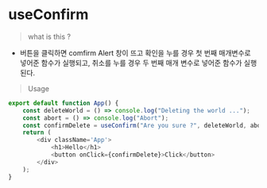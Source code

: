 # useConfirm

> what is this ?

-   버튼을 클릭하면 comfirm Alert 창이 뜨고 확인을 누를 경우 첫 번째 매개변수로 넣어준 함수가 실행되고, 취소를 누를 경우 두 번째 매개 변수로 넣어준 함수가 실행된다.

> Usage

```javascript
export default function App() {
    const deleteWorld = () => console.log("Deleting the world ...");
    const abort = () => console.log("Abort");
    const confirmDelete = useConfirm("Are you sure ?", deleteWorld, abort);
    return (
        <div className='App'>
            <h1>Hello</h1>
            <button onClick={confirmDelete}>Click</button>
        </div>
    );
}
```
